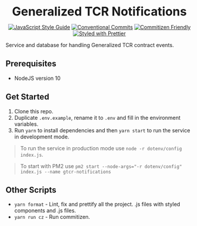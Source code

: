 <p align="center">
  <b style="font-size: 32px;">Generalized TCR Notifications</b>
</p>

<p align="center">
  <a href="https://standardjs.com"><img src="https://img.shields.io/badge/code_style-standard-brightgreen.svg" alt="JavaScript Style Guide"></a>
  <a href="https://conventionalcommits.org"><img src="https://img.shields.io/badge/Conventional%20Commits-1.0.0-yellow.svg" alt="Conventional Commits"></a>
  <a href="http://commitizen.github.io/cz-cli/"><img src="https://img.shields.io/badge/commitizen-friendly-brightgreen.svg" alt="Commitizen Friendly"></a>
  <a href="https://github.com/prettier/prettier"><img src="https://img.shields.io/badge/styled_with-prettier-ff69b4.svg" alt="Styled with Prettier"></a>
</p>

Service and database for handling Generalized TCR contract events.

## Prerequisites

- NodeJS version 10

## Get Started

1.  Clone this repo.
2.  Duplicate `.env.example`, rename it to `.env` and fill in the environment variables.
3.  Run `yarn` to install dependencies and then `yarn start` to run the service in development mode.

> To run the service in production mode use `node -r dotenv/config index.js`.

> To start with PM2 use `pm2 start --node-args="-r dotenv/config" index.js --name gtcr-notifications`

## Other Scripts

- `yarn format` - Lint, fix and prettify all the project.
.js files with styled components and .js files.
- `yarn run cz` - Run commitizen.
